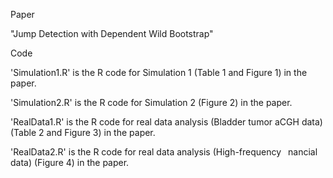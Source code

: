  Paper 
 
 "Jump Detection with Dependent Wild Bootstrap"
 
Code

'Simulation1.R' is the R code for Simulation 1 (Table 1 and Figure 1) in the paper.

'Simulation2.R' is the R code for Simulation 2 (Figure 2) in the paper.

'RealData1.R' is the R code for real data analysis (Bladder tumor aCGH data) (Table 2 and Figure 3) in the paper.

'RealData2.R' is the R code for real data analysis (High-frequency  nancial data) (Figure 4) in the paper.

